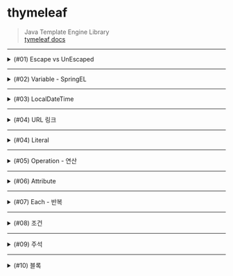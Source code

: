 # thymeleaf
> Java Template Engine Library <br>
> [tymeleaf docs](https://www.thymeleaf.org/doc/tutorials/3.0/usingthymeleaf.html#introducing-thymeleaf)
***
<details>
<summary>(#01) Escape vs UnEscaped</summary>
<div markdown="1">

## (#01) Escape vs UnEscaped
HTML 문서는 ``<``, ``>`` 같은 특수문자를 기반으로 정의된다.
따라서 뷰 템플릿으로 HTML 화면을 생성할 때는 출력하는 데이터에 이러한 특수 문자가 있는 것을 주의해서 사용해야 한다.

* 변경 전 : Hello Spring!

```java
model.addAttribute("data", "Hello Spring!");
```

* 변경 후 : Hello ``<b>``Spring!``</b>``

```java
model.addAttribute("data", "<b>Hello Spring!</b>");
```

Escape 문법 때문에 ``<b>`` 태그가 적용되지 않는 모습이다. 따라서 타임리프에서 ``<b>`` 태그를
적용시키려면 아래의 2가지 기능을 사용해야 한다.

* ``th:text`` -> ``th:utext``
* ``[[${data}]]`` -> ``[(${data)]``

### 적용
```html
<!DOCTYPE html>
<html lang="en">
<head>
    <meta charset="UTF-8">
    <title>Title</title>
</head>
<body>
<ul>
    <li>th:text = <span th:text = "${data}"></span></li>
    <li>th:text = <span th:utext = "${data}"></span></li>
</ul>

<h1><span th:inline="none">[[...]] vs [(...)]</span></h1>
<ul>
    <li><span th:inline = "none"></span>[[${data}]]</li>
    <li><span th:inline = "none"></span>[(${data})]</li>
</ul>
</body>
</html>
```
### 결과
![](img/UnEscaped.png)
***

</div>
</details>

***

<details>
<summary>(#02) Variable - SpringEL</summary>
<div markdown="1">

## (#02) Variable - SpringEL
타임리프에서 변수를 사용할 때는 ``변수 표현식``을 사용한다.
> 변수 표현식 : ``${...}``

그리고 이 변수 표현식에는 ``스프링 EL``이라는 스프링이 제공하는 표현식을 사용할 수 있다.

### Controller에 User 객체 생성
```java
@GetMapping("/variable")
    public String variable(Model model){
        User userA = new User("userA", 10);
        User userB = new User("userB", 20);

        List<User> arr = new ArrayList<>();
        arr.add(userA);
        arr.add(userB);

        Map<String, User> map = new HashMap<>();
        map.put("userA", userA);
        map.put("userB", userB);

        model.addAttribute("user", userA);
        model.addAttribute("users", arr);
        model.addAttribute("userMap", map);

        return "basic/variable";
    }

    @Data
    static class User {
        private String username;
        private int age;

        public User(String username, int age) {
            this.username = username;
            this.age = age;
        }
    }
```

### variable.html
```html
<!DOCTYPE html>
<html lang="en">
<head>
    <meta charset="UTF-8">
    <title>Variable</title>
</head>
<body>
<h1>SpringEL 표현식</h1>

<h2>Object</h2>
<ul>
    <li>${user.username} : <span th:text = "${user.username}"></span></li>
    <li>${user['username'} : <span th:text = "${user['username']}"></span></li>
    <li>${user.getUsername()} : <span th:text = "${user.getUsername()}"></span></li>
</ul>

<h2>List</h2>
<ul>
    <li>${users[0].username} : <span th:text="${users[0].username}"></span></li>
    <li>${users[0]['username']} : <span th:text="${users[0]['username']}"></span></li>
    <li>${users[0].getUsername()} : <span th:text="${users[0].getUsername()}"></span></li>
<br>
    <li>${users[1].username} : <span th:text="${users[1].username}"></span></li>
    <li>${users[1]['username']} : <span th:text="${users[1]['username']}"></span></li>
    <li>${users[1].getUsername()} : <span th:text="${users[1].getUsername()}"></span></li>
</ul>

<h2>Map</h2>
<ul>
    <li>${userMap['userA'].username} : <span th:text = "${userMap['userA'].username}"></span></li>
    <li>${userMap['userA']['username']} : <span th:text = "${userMap['userA']['username']}"></span></li>
    <li>${userMap['userA'].getUsername()} : <span th:text = "${userMap['userA'].getUsername()}"></span></li>

    <br>

    <li>${userMap['userB'].username} : <span th:text = "${userMap['userB'].username}"></span></li>
    <li>${userMap['userB']['username']} : <span th:text = "${userMap['userB']['username']}"></span></li>
    <li>${userMap['userB'].getUsername()} : <span th:text = "${userMap['userB'].getUsername()}"></span></li>

</ul>

<h2> 지역 변수 - (th:with)</h2>
<div th:with="first=${users[0]}">
    <p>첫 번째 사람의 이름 : <span th:text = "${first.username}"></span></p>
    <p>첫 번째 사람의 나이 : <span th:text = "${first.age}"></span>세</p>
</div>

</body>
</html>
```
* `list`는 ``index``( [0], [1] .. )에 접근하여 변수를 사용할 수 있다.
* `map`은 `key`와 `value`로 이루어져 있기 때문에 `key`로 접근해야 한다.
* `username`, `['username']`, `getUsername()`은 모두 같다.
* `지역 변수`는 **선언한 태그 내에서만** 사용 가능하다.

### 결과
![](img/Variable.png)

</div>
</details>

***

<details>
<summary>(#03) LocalDateTime</summary>
<div markdown="1">

## (#03) LocalDateTime
### BasicController에 date 메서드 추가
```java
    @GetMapping("/date")
    public String date(Model model){
        model.addAttribute("localDateTime", LocalDateTime.now());
        return "basic/date";
    }
```

### date.html
```html
<!DOCTYPE html>
<html xmlns:th="http://www.thymeleaf.org">
<head>
  <meta charset="UTF-8">
  <title>Title</title>
</head>
<body>
<h1>LocalDateTime</h1>
<ul>
  <li>default = <span th:text="${localDateTime}"></span></li>
  <li><b>포맷팅</b> : yyyy-MM-dd HH:mm:ss = <span th:text="${#temporals.format(localDateTime, 'yyyy-MM-dd HH:mm:ss')}"></span></li>

</ul>
<h1>LocalDateTime - Utils</h1>

<ul>
  <li>${#temporals.day(localDateTime)} = <span th:text="${#temporals.day(localDateTime)}"></span></li>
  <li>${#temporals.month(localDateTime)} = <span th:text="${#temporals.month(localDateTime)}"></span></li>
  <li>${#temporals.monthName(localDateTime)} = <span th:text="${#temporals.monthName(localDateTime)}"></span></li>
  <li>${#temporals.monthNameShort(localDateTime)} = <span th:text="${#temporals.monthNameShort(localDateTime)}"></span></li>
  <li>${#temporals.year(localDateTime)} = <span th:text="${#temporals.year(localDateTime)}"></span></li>
  <li>${#temporals.dayOfWeek(localDateTime)} = <span th:text="${#temporals.dayOfWeek(localDateTime)}"></span></li>
  <li>${#temporals.dayOfWeekName(localDateTime)} = <span th:text="${#temporals.dayOfWeekName(localDateTime)}"></span></li>
  <li>${#temporals.dayOfWeekNameShort(localDateTime)} = <span th:text="${#temporals.dayOfWeekNameShort(localDateTime)}"></span></li>
  <li>${#temporals.hour(localDateTime)} = <span th:text="${#temporals.hour(localDateTime)}"></span></li>
  <li>${#temporals.minute(localDateTime)} = <span th:text="${#temporals.minute(localDateTime)}"></span></li>
  <li>${#temporals.second(localDateTime)} = <span th:text="${#temporals.second(localDateTime)}"></span></li>
  <li>${#temporals.nanosecond(localDateTime)} = <span th:text="${#temporals.nanosecond(localDateTime)}"></span></li>
</ul>
</body>
</html>
```
날짜를 `formating` 할 수 있는 `#temporals.format()`을 자주 사용함

### 결과
![](img/LocalDateTime.png)
</div>
</details>

***

<details>
<summary>(#04) URL 링크</summary>
<div markdown="1">

타임리프에서 URL을 생성할 때는 `@{...}` 문법을 사용하면 된다.

## BasicController에 link 메서드 추가
```java
    @GetMapping("/link")
    public String link(Model model){
        model.addAttribute("param1", "data1");
        model.addAttribute("param2", "data2");
        return "basic/link";
    }
```

## link.html
```html
<!DOCTYPE html>
<html lang="en">
<head>
    <meta charset="UTF-8">
    <title>URL Link</title>
</head>
<body>
<ul>
<li><a th:href="@{/hello}">basic url</a></li>
<li><a th:href="@{/hello(param=${param1}, param2=${param2})}">query param</a></li>
<li><a th:href="@{/hello/{param1}/{param2}(param1=${param1}, param2=${param2})}">path variable</a></li>
<li><a th:href="@{/hello/{param1}(param1=${param1}, param2=${param2})}"> query param + path variable </a></li>
</ul>
</body>
</html>
```

***

#### 단순한 URL
> `@{/hello}` : `/hello`
***
#### 쿼리 파라미터
> `@{/hello(param1=${param1}, param2=${param2})}` : `/hello?param1=data1&param2=data2`

`()` 에 있는 부분은 쿼리 파라미터로 처리된다.
***
#### 경로 변수
> `@{/hello/{param1}/{param2}(param1=${param1}, param2=${param2})}` : `/hello/data1/data2`
***
* 상대경로, 절대경로, 프로토콜 기준을 표현할 수 도 있다.

* `/hello` : 절대경로
* `hello` : 상대경로
</div>
</details>

***

<details>
<summary>(#04) Literal</summary>
<div markdown="1">

`리터럴`은 소스 코드상에 `고정된 값`을 말하는 용어이다.
예를 들어서 다음 코드에서 "Hello" 는 문자 리터럴, 10 , 20 는 숫자 리터럴이다.
```java
String a = "Hello";
int a = 10 * 20;
```

타임리프에서 문자 리터럴은 항상 `' (작은 따옴표)`로 감싸야 한다.
```html
<span th:text="'hello'">
```

### BasicController에 literal 메서드 추가
```java
@GetMapping("/literal")
    public String literal(Model model){
        model.addAttribute("data", "Spring!");
        return "basic/literal";
    }
```

### literal.html
```html
<!DOCTYPE html>
<html lang="en">
<head>
    <meta charset="UTF-8">
    <title>Literal</title>
</head>
<body>
<ul>
    <li>'hello' + ' world!' = <span th:text = "'hello' + ' world!'"></span></li>
    <li>'hello world!' = <span th:text="'hello world!'"></span></li>
    <li>'hello ' + ${data} = <span th:text="'hello ' + ${data}"></span></li>
    <li>리터럴 대체 |hello ${data}| = <span th:text="|hello ${data}|"></span></li>
</ul>
</body>
</html>
```

### 결과
![](img/Literal.png)
</div>
</details>

***

<details>
<summary>(#05) Operation - 연산</summary>
<div markdown="1">

타임리프 연산은 자바와 크게 다르지 않다. 
HTML 안에서 사용하기 때문에 HTML 엔티티를 사용하는 부분만 주의하자.

## BasicController 추가
```java
    @GetMapping("/operation")
    public String operation(Model model){
        model.addAttribute("nullData", null);
        model.addAttribute("data", "타임리프 제대로 배우기");
        return "basic/operation";
    }
```

## operation.html
```html
<!DOCTYPE html>
<html lang="en">
<head>
    <meta charset="UTF-8">
    <title>Operation</title>
</head>
<body>

<ul>
  <li>산술 연산
    <ul>
      <li>10 + 2 = <span th:text="10 + 2"></span></li>
      <li>10 % 2 == 0 = <span th:text="10 % 2 == 0"></span></li>
    </ul>
  </li>
    <li> 비교 연산
        <ul>
            <li>1 > 10 = <span th:text="1 &gt; 10"></span></li>
            <li>1 gt 10 = <span th:text="1 gt 10"></span></li>
            <li>1 >= 10 = <span th:text="1 >= 10"></span></li>
            <li>1 ge 10 = <span th:text="1 ge 10"></span></li>
            <li>1 == 10 = <span th:text="1 == 10"></span></li>
            <li>1 != 10 = <span th:text="1 != 10"></span></li>
        </ul>
    </li>
    <li>조건식
        <ul>
            <li>(10 % 2 == 0) ? '짝수' : '홀수' = <span th:text="(10 % 2 == 0) ? '짝수' : '홀수'"></span></li>
        </ul>
    </li>
    <li>Elvis 연산자
        <ul>
            <li>${data} ? : '데이터가 없습니다.' = <span th:text="${data} ?: '데이터가 없습니다.'"></span></li>
            <li>${nullData} ? : '데이터가 없습니다.' = <span th:text="${nullData} ?: '데이터가 없습니다.'"></span></li>
        </ul>
    </li>
    <li>No Operation
        <ul>
            <li>${data} ?: _ = <span th:text="${data} ?: _">데이터가 없습니다.</span></li>
            <li>${nullData} ?: _ = <span th:text="${nullData} ?: _">데이터가 없습니다.</span></li>
        </ul>
    </li>
</ul>
</body>
</html>
```

## 결과
![](img/operation.png)
</div>
</details>

***

<details>
<summary>(#06) Attribute </summary>
<div markdown="1">

타임리프는 주로 HTML 태그에 `th:*` 속성을 지정하는 방식으로 동작한다. `th:*` 로 속성을 적용하면 기존
속성을 대체한다. 기존 속성이 없으면 새로 만든다.

## BasicController 추가
```java
    @GetMapping("/attribute")
    public String attribute() {
        return "basic/attribute";
    }
```

## attribute.html
```html
<!DOCTYPE html>
<html lang="en">
<head>
    <meta charset="UTF-8">
    <title>Attribute</title>
</head>
<body>

<h1>속성 설정</h1>
<input type="text" name="mock" th:name="userA"/>

<h1>속성 추가</h1>
- th:attrappend : <input type="text" class="text" th:attrappend="class =' large'"/><br>
- th:attrprepend : <input type="text" class="text" th:attrprepend="class ='large '"/><br>
- th:classappend : <input type="text" class="text" th:classappend="large"/><br>

<h1>checked 처리</h1>
- checked o <input type="checkbox" name="active" th:checked="true" /><br>
- checked x <input type="checkbox" name="active" th:checked="false" /><br>
- checked = false <input type="checkbox" name="active" th:checked="true" /><br>
</body>
</html>
```
***

속성 설정
th:* 속성을 지정하면 타임리프는 기존 속성을 th:* 로 지정한 속성으로 대체한다. 기존 속성이 없다면 새로 만든다.

```html
<input type="text" name="mock" th:name="userA" />
```

타임리프 렌더링 후 
```html
<input type="text" name="userA" />
```

***

#### 속성 추가
* `th:attrappend` : 속성 값의 `뒤에` 값을 추가한다. 
* `th:attrprepend` : 속성 값의 `앞에` 값을 추가한다. 
* `th:classappend` : `class` 속성에 자연스럽게 추가한다.

***

#### checked 처리
`HTML`에서는 `checked` 속성이 있기 때문에 `checked` 처리가 되어버린다.
```html
<input type="checkbox" name="active" checked="false" />
```
이 경우에도
`HTML`에서 `checked` 속성은 `checked` 속성의 값과 상관없이 
`checked` 라는 속성만 있어도 체크가 된다. 
이런 부분이 `true` , `false` 값을 주로 사용하는 개발자 입장에서는 불편하다.

타임리프의 `th:checked` 는 값이 `false` 인 경우 `checked` 
속성 자체를 `제거`한다. 

```html
<input type="checkbox" name="active" th:checked="false" />
```

타임리프 렌더링 후
```html
<input type="checkbox" name="active" />
```

## 결과
![](img/attribute.png)
</div>
</details>

***

<details>
<summary>(#07) Each - 반복</summary>
<div markdown="1">

타임리프에서 반복은 `th:each` 를 사용한다. 
추가로 반복에서 사용할 수 있는 여러 상태 값을 지원한다.

## BasicController 추가
```java
   @GetMapping("/each")
  public String each(Model model) {
      addUsers(model);
      return "basic/each";
  }
  private void addUsers(Model model) {
      List<User> list = new ArrayList<>();
      list.add(new User("userA", 10));
      list.add(new User("userB", 20));
      list.add(new User("userC", 30));
      model.addAttribute("users", list);
  }
```

## each.html
```html
<!DOCTYPE html>
<html xmlns:th="http://www.thymeleaf.org">
<head>
    <meta charset="UTF-8">
    <title>Each</title>
</head>
<body>

<span th:each="user : ${users}">
    <span th:text="${user.username}"></span>
    <span th:text="${user.age}"></span>
    <br>
</span>

<h1>기본 테이블</h1>

<table border="1">
    <tr>
        <th>username</th>
        <th>age</th>
    </tr>
    <tr th:each="user : ${users}">
        <td th:text="${user.username}">username</td>
        <td th:text="${user.age}">0</td>
    </tr>
</table>

<h1>반복 상태 유지</h1>
<table border="1">
    <tr>
        <th>count</th>
        <th>username</th>
        <th>age</th>
        <th>etc</th>
    </tr>
    <tr th:each="user, userStat : ${users}">
        <td th:text="${userStat.count}">username</td>
        <td th:text="${user.username}">username</td>
        <td th:text="${user.age}">0</td>
        <td>
            index = <span th:text="${userStat.index}"></span>
            count = <span th:text="${userStat.count}"></span>
            size = <span th:text="${userStat.size}"></span>
            even? = <span th:text="${userStat.even}"></span>
            odd? = <span th:text="${userStat.odd}"></span>
            first? = <span th:text="${userStat.first}"></span>
            last? = <span th:text="${userStat.last}"></span>
            current = <span th:text="${userStat.current}"></span>
        </td>
    </tr>
</table>
</body>
</html>
```

반복 기능
```html
<tr th:each="user : ${users}">
```

반복시 오른쪽 컬렉션`${users}`의 값을 하나씩 꺼내서 왼쪽 변수
`user`에 담아서 태그를 반복 실행한다.

`th:each` 는 `List` 뿐만 아니라 `배열`,
`java.util.Iterable`, j`ava.util.Enumeration` 을 구현한 모든
객체를 반복에 사용할 수 있다. `Map` 도 사용할 수 있는데 이 경우 변수에 담기는 값은 `Map.Entry`다.


반복 상태 유지
```html
<tr th:each="user, userStat : ${users}">
```
반복의 `두번째 파라미터`를 설정해서 반복의 상태를 확인 할 수 있다.
`두번째 파라미터`는 `생략 가능`한데, 
생략하면 지정한 `변수명(user)` + `Stat`이 된다. 
여기서는 `user` + `Stat` = `userStat` 이므로 `생략` 가능하다.</div>

## 결과
![](img/each.png)
</div>
</details>

***

<details>
<summary>(#08) 조건</summary>
<div markdown="1">

타임리프의 조건식
`if`, `unless`(if의 반대)

## BasicController 추가
```java
    @GetMapping("/condition")
    public String condition(Model model){
        addusers(model);
        return "basic/condition";
    }
```

***

## condition.html
```html
<!DOCTYPE html>
<html lang="en">
<head>
    <meta charset="UTF-8">
    <title>Condition</title>
</head>
<body>
<h1>if, unless</h1>
<table border="1">
    <tr>
        <th>count</th>
        <th>username</th>
        <th>age</th>
    </tr>
    <tr th:each="user, userStat : ${users}">
        <td th:text="${userStat.count}">1</td>
        <td th:text="${user.username}">username</td>
        <td>
            <span th:text="${user.age}">0</span>
            <span th:text="'미성년자'" th:if="${user.age lt 20}"></span>
            <span th:text="'미성년자'" th:unless="${user.age ge 20}"></span>
        </td> </tr>
</table>


<h1>switch</h1>
<table border="1">
    <tr>
        <th>count</th>
        <th>username</th>
        <th>age</th>
    </tr>
    <tr th:each="user, userStat : ${users}">
        <td th:text="${userStat.count}">1</td>
        <td th:text="${user.username}">username</td>
        <td th:switch="${user.age}">
            <span th:case="10">10살</span> <span th:case="20">20살</span> <span th:case="*">기타</span>
        </td> </tr>
</table>

</body>
</html>
```

### `if`, `unless`
타임리프는 해당 조건이 맞지 않으면 태그 자체를 렌더링하지 않는다.
만약 다음 조건이 `false` 인 경우` <span>...<span>` 부분 자체가 렌더링 되지 않고 사라진다. <span th:text="'미성년자'" th:if="${user.age lt 20}"></span>

### `switch`
* `*`은 만족하는 조건이 없을 때 사용하는 디폴트이다.
</div>
</details>

***

<details>
<summary>(#09) 주석</summary>
<div markdown="1">

## BasicController 추가
```java
    @GetMapping("/comments")
    public String comments(Model model){
        model.addAttribute("data", "Spring!");
        return "basic/comments";
    }
```

***

## condition.html
```html
<!DOCTYPE html>
<html lang="en">
<head>
    <meta charset="UTF-8">
    <title>Comments</title>
</head>
<body>

<h1>예시</h1>
<span th:text="${data}">html data</span>
<h1>1. 표준 HTML 주석</h1>
<!-- <span th:text="${data}">html data</span> -->

<h1>2. 타임리프 파서 주석</h1> <!--/* [[${data}]] */-->
<!--/*-->

<span th:text="${data}">html data</span>
<!--*/-->

<h1>3. 타임리프 프로토타입 주석</h1>
<!--/*/ <span th:text="${data}">html data</span> /*/-->

</body>
</html>
```
### 1. 표준 HTML 주석
   자바스크립트의 표준 HTML 주석은 타임리프가 렌더링 하지 않고, 그대로 남겨둔다.
### 2. 타임리프 파서 주석
   타임리프 파서 주석은 타임리프의 진짜 주석이다. 렌더링에서 주석 부분을 제거한다.

### 3. 타임리프 프로토타입 주석
   타임리프 프로토타입은 약간 특이한데, HTML 주석에 약간의 구문을 더했다.
   HTML 파일을 웹 브라우저에서 그대로 열어보면 HTML 주석이기 때문에 이 부분이 웹 브라우저가 렌더링하지 않는다.
   타임리프 렌더링을 거치면 이 부분이 정상 렌더링 된다.
</div>
</details>

***

<details>
<summary>(#10) 블록</summary>
<div markdown="1">

`th:block` 은 `HTML 태그`가 아닌 타임리프의 유일한 `자체 태그`다.

***

## BasicController 추가
```java
@GetMapping("/block")
  public String block(Model model) {
      addUsers(model);
      return "basic/block";
  }
```

***
## block.html
```html
<!DOCTYPE html>
<html lang="en">
<head>
    <meta charset="UTF-8">
    <title>Block</title>
</head>
<body>

<th:block th:each="user : ${users}">
    <div>
        사용자 이름 : <span th:text="${user.username}"></span><br>
        사용자 나이 : <span th:text="${user.age}"></span>
    </div>
    <div>
        요약 : <span th:text="${user.username} + ' / ' + ${user.age}"></span>
    </div>
    <br>
</th:block>
</body>
</html>
```

***

타임리프의 특성상 `HTML` 태그안에 속성으로 기능을 정의해서 사용하는데, 
위 예처럼 이렇게 사용하기 애매한 경우에 사용하면 된다. 
`th:block` 은 `렌더링시 제거`된다.

***

## 결과
![](img/block.png)
</div>
</details>